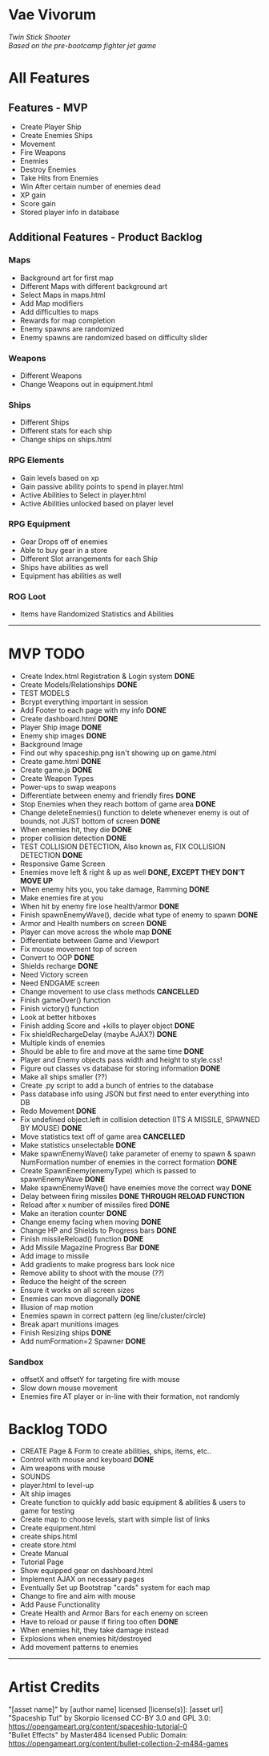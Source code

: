 
# **Vae Vivorum**

*Twin Stick Shooter  
Based on the pre-bootcamp fighter jet game*  

# All Features

## Features - MVP

- Create Player Ship  
- Create Enemies Ships  
- Movement  
- Fire Weapons  
- Enemies  
- Destroy Enemies  
- Take Hits from Enemies  
- Win After certain number of enemies dead  
- XP gain  
- Score gain  
- Stored player info in database  

## Additional Features - Product Backlog

### Maps

- Background art for first map  
- Different Maps with different background art  
- Select Maps in maps.html  
- Add Map modifiers  
- Add difficulties to maps  
- Rewards for map completion  
- Enemy spawns are randomized  
- Enemy spawns are randomized based on difficulty slider  

### Weapons

- Different Weapons  
- Change Weapons out in equipment.html  

### Ships

- Different Ships  
- Different stats for each ship  
- Change ships on ships.html  

### RPG Elements

- Gain levels based on xp  
- Gain passive ability points to spend in player.html  
- Active Abilities to Select in player.html  
- Active Abilities unlocked based on player level  

### RPG Equipment

- Gear Drops off of enemies  
- Able to buy gear in a store  
- Different Slot arrangements for each Ship  
- Ships have abilities as well  
- Equipment has abilities as well  

### ROG Loot

- Items have Randomized Statistics and Abilities  

---

# MVP TODO

- Create Index.html Registration & Login system **DONE**  
- Create Models/Relationships **DONE**  
- TEST MODELS  
- Bcrypt everything important in session  
- Add Footer to each page with my info **DONE**  
- Create dashboard.html **DONE**  
- Player Ship image **DONE**  
- Enemy ship images **DONE**  
- Background Image  
- Find out why spaceship.png isn't showing up on game.html  
- Create game.html **DONE**  
- Create game.js  **DONE**
- Create Weapon Types  
- Power-ups to swap weapons  
- Differentiate between enemy and friendly fires **DONE**  
- Stop Enemies when they reach bottom of game area **DONE**  
- Change deleteEnemies() function to delete whenever enemy is out of bounds, not JUST bottom of screen **DONE**  
- When enemies hit, they die **DONE**  
- proper collision detection **DONE**  
- TEST COLLISION DETECTION, Also known as, FIX COLLISION DETECTION **DONE**  
- Responsive Game Screen  
- Enemies move left & right & up as well **DONE, EXCEPT THEY DON'T MOVE UP**  
- When enemy hits you, you take damage, Ramming **DONE**  
- Make enemies fire at you  
- When hit by enemy fire lose health/armor **DONE**  
- Finish spawnEnemyWave(), decide what type of enemy to spawn **DONE**  
- Armor and Health numbers on screen **DONE**  
- Player can move across the whole map **DONE**  
- Differentiate between Game and Viewport  
- Fix mouse movement top of screen  
- Convert to OOP **DONE**  
- Shields recharge **DONE**    
- Need Victory screen  
- Need ENDGAME screen  
- Change movement to use class methods **CANCELLED**  
- Finish gameOver() function  
- Finish victory() function  
- Look at better hitboxes  
- Finish adding Score and +kills to player object **DONE**  
- Fix shieldRechargeDelay (maybe AJAX?) **DONE**  
- Multiple kinds of enemies  
- Should be able to fire and move at the same time **DONE**  
- Player and Enemy objects pass width and height to style.css!  
- Figure out classes vs database for storing information **DONE**  
- Make all ships smaller (??)  
- Create .py script to add a bunch of entries to the database  
- Pass database info using JSON but first need to enter everything into DB  
- Redo Movement **DONE**  
- Fix undefined object.left in collision detection (ITS A MISSILE, SPAWNED BY MOUSE) **DONE**  
- Move statistics text off of game area **CANCELLED**
- Make statistics unselectable **DONE**    
- Make spawnEnemyWave() take parameter of enemy to spawn & spawn NumFormation number of enemies in the correct formation **DONE**  
- Create SpawnEnemy(enemyType) which is passed to spawnEnemyWave **DONE**
- Make spawnEnemyWave() have enemies move the correct way **DONE**  
- Delay between firing missiles **DONE THROUGH RELOAD FUNCTION**  
- Reload after x number of missiles fired **DONE**  
- Make an iteration counter **DONE**  
- Change enemy facing when moving **DONE**  
- Change HP and Shields to Progress bars **DONE**  
- Finish missileReload() function **DONE**  
- Add Missile Magazine Progress Bar **DONE**  
- Add image to missile  
- Add gradients to make progress bars look nice  
- Remove ability to shoot with the mouse (??)  
- Reduce the height of the screen  
- Ensure it works on all screen sizes  
- Enemies can move diagonally **DONE**  
- Illusion of map motion  
- Enemies spawn in correct pattern (eg line/cluster/circle)  
- Break apart munitions images  
- Finish Resizing ships **DONE**  
- Add numFormation=2 Spawner **DONE**  

### Sandbox

- offsetX and offsetY for targeting fire with mouse  
- Slow down mouse movement  
- Enemies fire AT player or in-line with their formation, not randomly  

# Backlog TODO  

- CREATE Page & Form to create abilities, ships, items, etc..  
- Control with mouse and keyboard **DONE**  
- Aim weapons with mouse  
- SOUNDS  
- player.html to level-up  
- Alt ship images  
- Create function to quickly add basic equipment & abilities & users to game for testing  
- Create map to choose levels, start with simple list of links  
- Create equipment.html  
- create ships.html  
- create store.html  
- Create Manual  
- Tutorial Page  
- Show equipped gear on dashboard.html  
- Implement AJAX on necessary pages  
- Eventually Set up Bootstrap "cards" system for each map  
- Change to fire and aim with mouse  
- Add Pause Functionality  
- Create Health and Armor Bars for each enemy on screen  
- Have to reload or pause if firing too often **DONE**  
- When enemies hit, they take damage instead  
- Explosions when enemies hit/destroyed  
- Add movement patterns to enemies  


---

# Artist Credits

"[asset name]" by [author name] licensed [license(s)]: [asset url]  
"Spaceship Tut" by Skorpio licensed CC-BY 3.0 and GPL 3.0: https://opengameart.org/content/spaceship-tutorial-0  
"Bullet Effects" by Master484 licensed Public Domain: https://opengameart.org/content/bullet-collection-2-m484-games  















